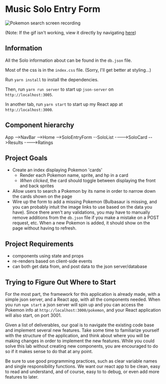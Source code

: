 # Music Solo Entry Form

![Pokemon search screen recording](https://curriculum-content.s3.amazonaws.com/react/pokemon.gif)

(Note: If the gif isn't working, view it directly by navigating [here](https://curriculum-content.s3.amazonaws.com/react/pokemon.gif))

## Information

All the Solo information about can be found in the `db.json` file.

Most of the css is in the `index.css` file. (Sorry, I'll get better at styling...)

Run `yarn install` to install the dependencies.

Then, run `yarn run server` to start up `json-server` on `http://localhost:3005`.

In another tab, run `yarn start` to start up my React app at `http://localhost:3000`.

## Component hierarchy

App
-->NavBar
-->Home
-->SoloEntryForm
--SoloList
---->SoloCard
-->Results
---->Ratings

## Project Goals

- Create an index displaying Pokemon 'cards'
  - Render each Pokemon name, sprite, and hp in a card
  - _When clicked_, the card should toggle between displaying the front and back
    sprites
- Allow users to search a Pokemon by its name in order to narrow down the cards
  shown on the page
- Wire up the form to add a missing Pokemon (Bulbasaur is missing, and you can
  probably intuit the image links to use based on the data you have). Since
  there aren't any validations, you may have to manually remove additions from
  the `db.json` file if you make a mistake on a POST request, etc. When a new
  Pokemon is added, it should show on the page without having to refresh.

## Project Requirements

- components using state and props
- re-renders based on client-side events
- can both get data from, and post data to the json server/database

## Trying to Figure Out Where to Start

For the most part, the framework for this application is already made, with a
simple json server, and a React app, with all the components needed. When you
run `npm start` a json server will spin up and you can access the Pokemon info
at `http://localhost:3000/pokemon`, and your React application will also start,
on port 3001.

Given a list of deliverables, our goal is to navigate the existing code base and
implement several new features. Take some time to familiarize yourself with the
structure of the application, and think about where you will be making changes
in order to implement the new features. While you could solve this lab without
creating new components, you are encouraged to do so if it makes sense to do
that at any point.

Be sure to use good programming practices, such as clear variable names and
single responsibility functions. We want our react app to be clean, easy to
read and understand, and of course, easy to to debug, or even add more
features to later.
